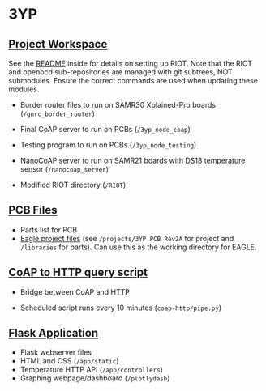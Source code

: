 # 3YP

## [Project Workspace](project_workspace)

See the [README](project_workspace/README.md) inside for details on setting up RIOT. Note that the RIOT and openocd sub-repositories are managed with git subtrees, NOT submodules. Ensure the correct commands are used when updating these modules.

* Border router files to run on SAMR30 Xplained-Pro boards (`/gnrc_border_router`)

* Final CoAP server to run on PCBs (`/3yp_node_coap`)

* Testing program to run on PCBs (`/3yp_node_testing`)

* NanoCoAP server to run on SAMR21 boards with DS18 temperature sensor (`/nanocoap_server`)

* Modified RIOT directory (`/RIOT`)

## [PCB Files](pcb/)

* Parts list for PCB
* [Eagle project files](pcb/EAGLE/) (see `/projects/3YP PCB Rev2A` for project and `/libraries` for parts). Can use this as the working directory for EAGLE. 

## [CoAP to HTTP query script](coap-http)

* Bridge between CoAP and HTTP

* Scheduled script runs every 10 minutes (`coap-http/pipe.py`)

## [Flask Application](flaskApp/)

* Flask webserver files
* HTML and CSS (`/app/static`)
* Temperature HTTP API (`/app/controllers`)
* Graphing webpage/dashboard (`/plotlydash`)

